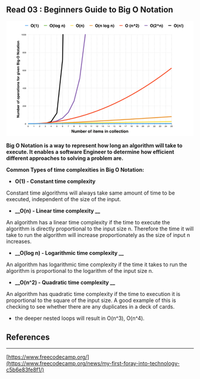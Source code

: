 ## Read 03 : Beginners Guide to Big O Notation

![BigONotation](../img/BigONotation.PNG)

**Big O Notation is a way to represent how long an algorithm will take to execute. It enables a software Engineer to determine how efficient different approaches to solving a problem are.**

**Common Types of time complexities in Big O Notation:**

* **__O(1) - Constant time complexity__**

Constant time algorithms will always take same amount of time to be executed, independent of the size of the input.

* **__O(n) - Linear time complexity __**

An algorithm has a linear time complexity if the time to execute the algorithm is directly proportional to the input size n. Therefore the time it will take to run the algorithm will increase proportionately as the size of input n increases.

* **__O(log n) - Logarithmic time complexity __**

An algorithm has logarithmic time complexity if the time it takes to run the algorithm is proportional to the logarithm of the input size n.

* **__O(n^2) - Quadratic time complexity __**

An algorithm has quadratic time complexity if the time to execution it is proportional to the square of the input size. A good example of this is checking to see whether there are any duplicates in a deck of cards.

* the deeper nested loops will result in O(n^3), O(n^4).


## References
_______

[https://www.freecodecamp.org/](https://www.freecodecamp.org/news/my-first-foray-into-technology-c5b6e83fe8f1/)
